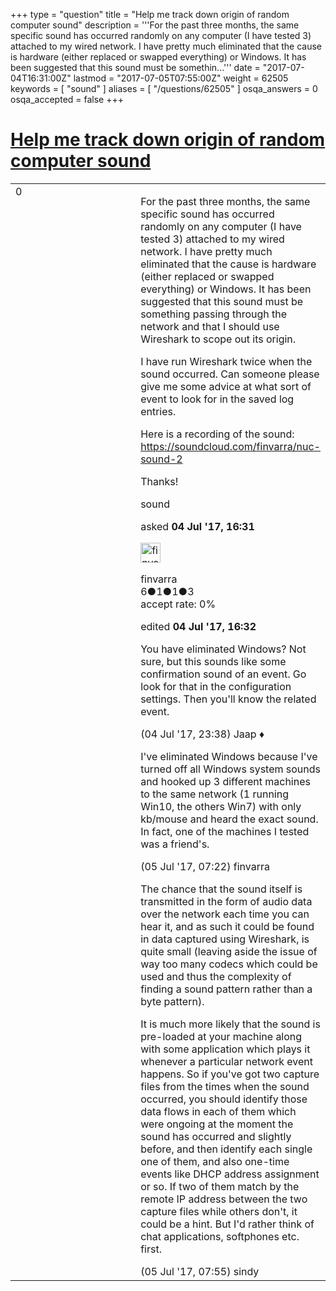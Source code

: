 +++
type = "question"
title = "Help me track down origin of random computer sound"
description = '''For the past three months, the same specific sound has occurred randomly on any computer (I have tested 3) attached to my wired network. I have pretty much eliminated that the cause is hardware (either replaced or swapped everything) or Windows. It has been suggested that this sound must be somethin...'''
date = "2017-07-04T16:31:00Z"
lastmod = "2017-07-05T07:55:00Z"
weight = 62505
keywords = [ "sound" ]
aliases = [ "/questions/62505" ]
osqa_answers = 0
osqa_accepted = false
+++

<div class="headNormal">

# [Help me track down origin of random computer sound](/questions/62505/help-me-track-down-origin-of-random-computer-sound)

</div>

<div id="main-body">

<div id="askform">

<table id="question-table" style="width:100%;"><colgroup><col style="width: 50%" /><col style="width: 50%" /></colgroup><tbody><tr class="odd"><td style="width: 30px; vertical-align: top"><div class="vote-buttons"><span id="post-62505-upvote" class="ajax-command post-vote up" rel="nofollow" title="I like this post (click again to cancel)"> </span><div id="post-62505-score" class="post-score" title="current number of votes">0</div><span id="post-62505-downvote" class="ajax-command post-vote down" rel="nofollow" title="I dont like this post (click again to cancel)"> </span> <span id="favorite-mark" class="ajax-command favorite-mark" rel="nofollow" title="mark/unmark this question as favorite (click again to cancel)"> </span><div id="favorite-count" class="favorite-count"></div></div></td><td><div id="item-right"><div class="question-body"><p>For the past three months, the same specific sound has occurred randomly on any computer (I have tested 3) attached to my wired network. I have pretty much eliminated that the cause is hardware (either replaced or swapped everything) or Windows. It has been suggested that this sound must be something passing through the network and that I should use Wireshark to scope out its origin.</p><p>I have run Wireshark twice when the sound occurred. Can someone please give me some advice at what sort of event to look for in the saved log entries.</p><p>Here is a recording of the sound: <a href="https://soundcloud.com/finvarra/nuc-sound-2">https://soundcloud.com/finvarra/nuc-sound-2</a></p><p>Thanks!</p></div><div id="question-tags" class="tags-container tags"><span class="post-tag tag-link-sound" rel="tag" title="see questions tagged &#39;sound&#39;">sound</span></div><div id="question-controls" class="post-controls"></div><div class="post-update-info-container"><div class="post-update-info post-update-info-user"><p>asked <strong>04 Jul '17, 16:31</strong></p><img src="https://secure.gravatar.com/avatar/caf9557fe865a4761f33579c3748eb11?s=32&amp;d=identicon&amp;r=g" class="gravatar" width="32" height="32" alt="finvarra&#39;s gravatar image" /><p><span>finvarra</span><br />
<span class="score" title="6 reputation points">6</span><span title="1 badges"><span class="badge1">●</span><span class="badgecount">1</span></span><span title="1 badges"><span class="silver">●</span><span class="badgecount">1</span></span><span title="3 badges"><span class="bronze">●</span><span class="badgecount">3</span></span><br />
<span class="accept_rate" title="Rate of the user&#39;s accepted answers">accept rate:</span> <span title="finvarra has no accepted answers">0%</span></p></div><div class="post-update-info post-update-info-edited"><p><span> edited <strong>04 Jul '17, 16:32</strong> </span></p></div></div><div id="comments-container-62505" class="comments-container"><span id="62510"></span><div id="comment-62510" class="comment"><div id="post-62510-score" class="comment-score"></div><div class="comment-text"><p>You have eliminated Windows? Not sure, but this sounds like some confirmation sound of an event. Go look for that in the configuration settings. Then you'll know the related event.</p></div><div id="comment-62510-info" class="comment-info"><span class="comment-age">(04 Jul '17, 23:38)</span> <span class="comment-user userinfo">Jaap ♦</span></div></div><span id="62520"></span><div id="comment-62520" class="comment"><div id="post-62520-score" class="comment-score"></div><div class="comment-text"><p>I've eliminated Windows because I've turned off all Windows system sounds and hooked up 3 different machines to the same network (1 running Win10, the others Win7) with only kb/mouse and heard the exact sound. In fact, one of the machines I tested was a friend's.</p></div><div id="comment-62520-info" class="comment-info"><span class="comment-age">(05 Jul '17, 07:22)</span> <span class="comment-user userinfo">finvarra</span></div></div><span id="62525"></span><div id="comment-62525" class="comment"><div id="post-62525-score" class="comment-score"></div><div class="comment-text"><p>The chance that the sound itself is transmitted in the form of audio data over the network each time you can hear it, and as such it could be found in data captured using Wireshark, is quite small (leaving aside the issue of way too many codecs which could be used and thus the complexity of finding a sound pattern rather than a byte pattern).</p><p>It is much more likely that the sound is pre-loaded at your machine along with some application which plays it whenever a particular network event happens. So if you've got two capture files from the times when the sound occurred, you should identify those data flows in each of them which were ongoing at the moment the sound has occurred and slightly before, and then identify each single one of them, and also one-time events like DHCP address assignment or so. If two of them match by the remote IP address between the two capture files while others don't, it could be a hint. But I'd rather think of chat applications, softphones etc. first.</p></div><div id="comment-62525-info" class="comment-info"><span class="comment-age">(05 Jul '17, 07:55)</span> <span class="comment-user userinfo">sindy</span></div></div></div><div id="comment-tools-62505" class="comment-tools"></div><div class="clear"></div><div id="comment-62505-form-container" class="comment-form-container"></div><div class="clear"></div></div></td></tr></tbody></table>

</div>

</div>

